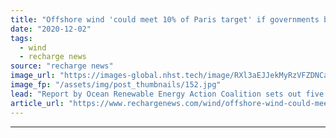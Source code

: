 ```yaml
---
title: "Offshore wind 'could meet 10% of Paris target' if governments back scale-up -  Orsted/Equinor-led group"
date: "2020-12-02"
tags: 
  - wind
  - recharge news
source: "recharge news"
image_url: "https://images-global.nhst.tech/image/RXl3aEJJekMyRzVFZDNCaXp4cGNNbFZEZW52em43YnJCMjFKMnlCT1ZyUT0=/nhst/binary/56ea55e50cac6cd140f319650b49cddb"
image_fp: "/assets/img/post_thumbnails/152.jpg"
lead: "Report by Ocean Renewable Energy Action Coalition sets out five 'building blocks' for new markets that could underpin construction of over 1.4TW globally by 2050"
article_url: "https://www.rechargenews.com/wind/offshore-wind-could-meet-10-of-paris-target-if-governments-back-scale-up-orsted-equinor-led-group/2-1-922745"
---
```


---
